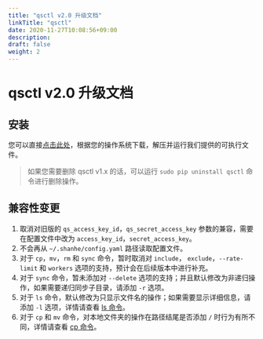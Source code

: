```yaml
---
title: "qsctl v2.0 升级文档"
linkTitle: "qsctl"
date: 2020-11-27T10:08:56+09:00
description:
draft: false
weight: 2
---
```


# qsctl v2.0 升级文档

## 安装

您可以直接[点击此处](https://releases.qingstor.dev/#qsctl)，根据您的操作系统下载，解压并运行我们提供的可执行文件。

> 如果您需要删除 qsctl v1.x 的话，可以运行 `sudo pip uninstall qsctl` 命令进行删除操作。

## 兼容性变更

1. 取消对旧版的 `qs_access_key_id`，`qs_secret_access_key` 参数的兼容，需要在配置文件中改为 `access_key_id`，`secret_access_key`。
2. 不会再从 `~/.shanhe/config.yaml` 路径读取配置文件。
3. 对于 `cp`，`mv`，`rm` 和 `sync` 命令，暂时取消对 `include`， `exclude`，`--rate-limit` 和 `workers` 选项的支持，预计会在后续版本中进行补充。
4. 对于 `sync` 命令，暂未添加对 `--delete` 选项的支持；并且默认修改为非递归操作，如果需要递归同步子目录，请添加 `-r` 选项。
5. 对于 `ls` 命令，默认修改为只显示文件名的操作；如果需要显示详细信息，请添加 `-l` 选项，详情请查看 [ls 命令](../v1/#ls)。
6. 对于 `cp` 和 `mv` 命令，对本地文件夹的操作在路径结尾是否添加 `/` 时行为有所不同，详情请查看 [cp 命令](../v1/#cp)。